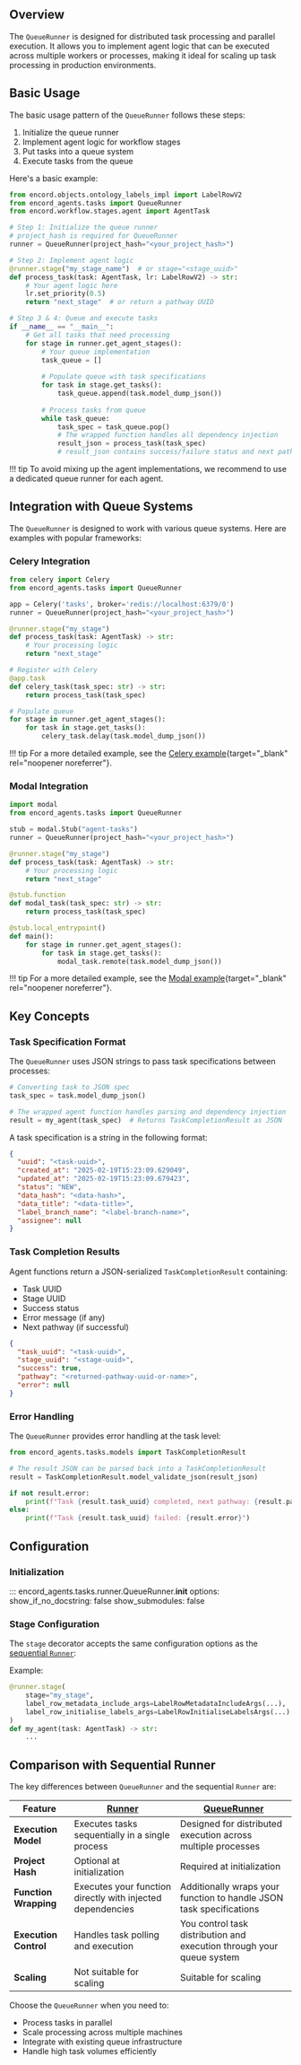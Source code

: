 ## Overview
The `QueueRunner` is designed for distributed task processing and parallel execution. It allows you to implement agent logic that can be executed across multiple workers or processes, making it ideal for scaling up task processing in production environments.

## Basic Usage

The basic usage pattern of the `QueueRunner` follows these steps:

1. Initialize the queue runner
2. Implement agent logic for workflow stages
3. Put tasks into a queue system
4. Execute tasks from the queue

Here's a basic example:

```python title="queue_agent.py"
from encord.objects.ontology_labels_impl import LabelRowV2
from encord_agents.tasks import QueueRunner
from encord.workflow.stages.agent import AgentTask

# Step 1: Initialize the queue runner
# project_hash is required for QueueRunner
runner = QueueRunner(project_hash="<your_project_hash>")

# Step 2: Implement agent logic
@runner.stage("my_stage_name")  # or stage="<stage_uuid>"
def process_task(task: AgentTask, lr: LabelRowV2) -> str:
    # Your agent logic here
    lr.set_priority(0.5)
    return "next_stage"  # or return a pathway UUID

# Step 3 & 4: Queue and execute tasks
if __name__ == "__main__":
    # Get all tasks that need processing
    for stage in runner.get_agent_stages():
        # Your queue implementation
        task_queue = []
        
        # Populate queue with task specifications
        for task in stage.get_tasks():
            task_queue.append(task.model_dump_json())
        
        # Process tasks from queue
        while task_queue:
            task_spec = task_queue.pop()
            # The wrapped function handles all dependency injection
            result_json = process_task(task_spec)
            # result_json contains success/failure status and next pathway
```

!!! tip
    To avoid mixing up the agent implementations, we recommend to use a dedicated queue runner for each agent.

## Integration with Queue Systems

The `QueueRunner` is designed to work with various queue systems. Here are examples with popular frameworks:

### Celery Integration

```python title="celery_agent.py"
from celery import Celery
from encord_agents.tasks import QueueRunner

app = Celery('tasks', broker='redis://localhost:6379/0')
runner = QueueRunner(project_hash="<your_project_hash>")

@runner.stage("my_stage")
def process_task(task: AgentTask) -> str:
    # Your processing logic
    return "next_stage"

# Register with Celery
@app.task
def celery_task(task_spec: str) -> str:
    return process_task(task_spec)

# Populate queue
for stage in runner.get_agent_stages():
    for task in stage.get_tasks():
        celery_task.delay(task.model_dump_json())
```

!!! tip
    For a more detailed example, see the [Celery example](https://github.com/encord-team/encord-agents/tree/main/docs/code_examples/celery){target="\_blank" rel="noopener noreferrer"}.

### Modal Integration

```python title="modal_agent.py"
import modal
from encord_agents.tasks import QueueRunner

stub = modal.Stub("agent-tasks")
runner = QueueRunner(project_hash="<your_project_hash>")

@runner.stage("my_stage")
def process_task(task: AgentTask) -> str:
    # Your processing logic
    return "next_stage"

@stub.function
def modal_task(task_spec: str) -> str:
    return process_task(task_spec)

@stub.local_entrypoint()
def main():
    for stage in runner.get_agent_stages():
        for task in stage.get_tasks():
            modal_task.remote(task.model_dump_json())
```

!!! tip
    For a more detailed example, see the [Modal example](https://github.com/encord-team/encord-agents/blob/main/docs/code_examples/modal/queue_runner_example.py){target="\_blank" rel="noopener noreferrer"}.

## Key Concepts

### Task Specification Format

The `QueueRunner` uses JSON strings to pass task specifications between processes:

```python
# Converting task to JSON spec
task_spec = task.model_dump_json()

# The wrapped agent function handles parsing and dependency injection
result = my_agent(task_spec)  # Returns TaskCompletionResult as JSON
```

A task specification is a string in the following format:

```json
{
  "uuid": "<task-uuid>",
  "created_at": "2025-02-19T15:23:09.629049",
  "updated_at": "2025-02-19T15:23:09.679423",
  "status": "NEW",
  "data_hash": "<data-hash>",
  "data_title": "<data-title>",
  "label_branch_name": "<label-branch-name>",
  "assignee": null
}
```

### Task Completion Results

Agent functions return a JSON-serialized `TaskCompletionResult` containing:
- Task UUID
- Stage UUID
- Success status
- Error message (if any)
- Next pathway (if successful)

```json
{
  "task_uuid": "<task-uuid>",
  "stage_uuid": "<stage-uuid>",
  "success": true,
  "pathway": "<returned-pathway-uuid-or-name>",
  "error": null
}
```

### Error Handling

The `QueueRunner` provides error handling at the task level:

```python
from encord_agents.tasks.models import TaskCompletionResult

# The result JSON can be parsed back into a TaskCompletionResult
result = TaskCompletionResult.model_validate_json(result_json)

if not result.error:
    print(f"Task {result.task_uuid} completed, next pathway: {result.pathway}")
else:
    print(f"Task {result.task_uuid} failed: {result.error}")
```

## Configuration

### Initialization

::: encord_agents.tasks.runner.QueueRunner.__init__
    options:
        show_if_no_docstring: false
        show_submodules: false

### Stage Configuration

The `stage` decorator accepts the same configuration options as the [sequential `Runner`](./runner_intro.md#optional-arguments):

Example:
```python
@runner.stage(
    stage="my_stage",
    label_row_metadata_include_args=LabelRowMetadataIncludeArgs(...),
    label_row_initialise_labels_args=LabelRowInitialiseLabelsArgs(...)
)
def my_agent(task: AgentTask) -> str:
    ...
```

## Comparison with Sequential Runner

The key differences between `QueueRunner` and the sequential `Runner` are:

| Feature | [Runner](./sequential_runner.md) | [QueueRunner](./queue_runner.md) |
|---------|---------|-------------|
| **Execution Model** | Executes tasks sequentially in a single process | Designed for distributed execution across multiple processes |
| **Project Hash** | Optional at initialization | Required at initialization |
| **Function Wrapping** | Executes your function directly with injected dependencies | Additionally wraps your function to handle JSON task specifications |
| **Execution Control** | Handles task polling and execution | You control task distribution and execution through your queue system |
| **Scaling** | Not suitable for scaling | Suitable for scaling |

Choose the `QueueRunner` when you need to:

* Process tasks in parallel  
* Scale processing across multiple machines  
* Integrate with existing queue infrastructure  
* Handle high task volumes efficiently  